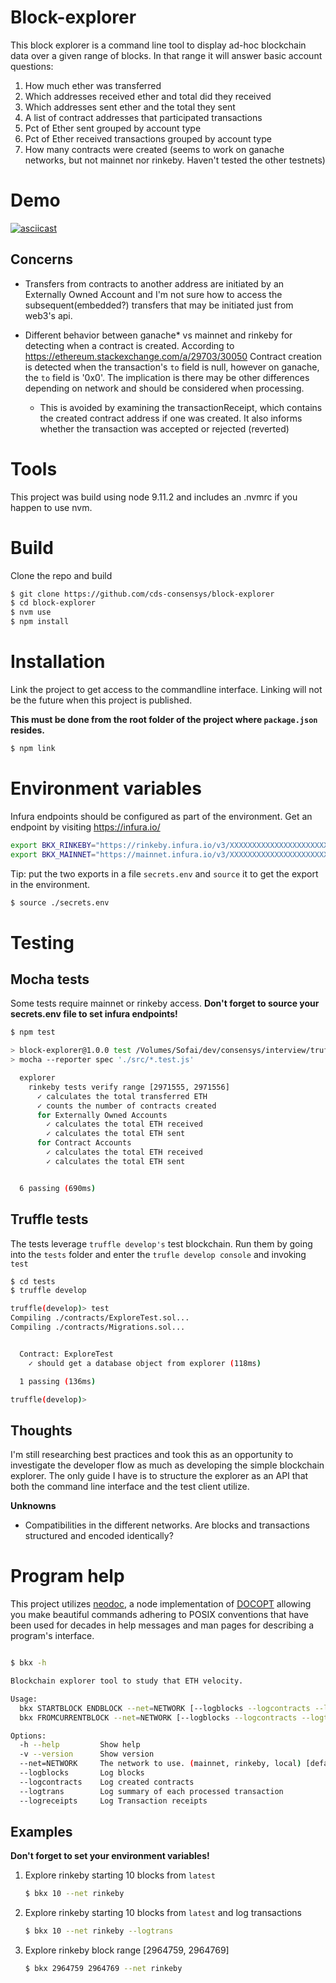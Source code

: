 # Block-explorer

This block explorer is a command line tool to display ad-hoc blockchain data
over a given range of blocks. In that range it will answer basic account
questions:

1. How much ether was transferred
2. Which addresses received ether and total did they received
3. Which addresses sent ether and the total they sent
4. A list of contract addresses that participated transactions
5. Pct of Ether sent grouped by account type
6. Pct of Ether received transactions grouped by account type
7. How many contracts were created (seems to work on ganache networks, but not
   mainnet nor rinkeby. Haven't tested the other testnets)

# Demo
[![asciicast](https://asciinema.org/a/iW92M7R2NAlaKAdBL7cASS0vg.png)](https://asciinema.org/a/iW92M7R2NAlaKAdBL7cASS0vg)


## Concerns
 - Transfers from contracts to another address are initiated by an Externally
     Owned Account and I'm not sure how to access the subsequent(embedded?)
     transfers that may be initiated just from web3's api.

 - Different behavior between ganache* vs mainnet and rinkeby for detecting when
     a contract is created. According to
     https://ethereum.stackexchange.com/a/29703/30050 Contract creation is
     detected when the transaction's `to` field is null, however on ganache, the
     `to` field is '0x0'. The implication is there may be other differences
     depending on network and should be considered when processing.
     - This is avoided by examining the transactionReceipt, which contains
       the created contract address if one was created. It also informs whether
       the transaction was accepted or rejected (reverted)

# Tools

This project was build using node 9.11.2 and includes an .nvmrc if you happen
to use nvm.

# Build
Clone the repo and build
 ```sh
 $ git clone https://github.com/cds-consensys/block-explorer
 $ cd block-explorer
 $ nvm use
 $ npm install
 ```

# Installation

Link the project to get access to the commandline interface. Linking will not be
the future when this project is published.

__This must be
done from the root folder of the project where `package.json` resides.__
```sh
$ npm link
```

# Environment variables

Infura endpoints should be configured as part of the environment. Get an
endpoint by visiting https://infura.io/

```sh
export BKX_RINKEBY="https://rinkeby.infura.io/v3/XXXXXXXXXXXXXXXXXXXXXXXXXXXXXXXX"
export BKX_MAINNET="https://mainnet.infura.io/v3/XXXXXXXXXXXXXXXXXXXXXXXXXXXXXXXX"
```

Tip: put the two exports in a file `secrets.env` and `source` it to get the
export in the environment.

```sh
$ source ./secrets.env
```

# Testing

## Mocha tests

Some tests require mainnet or rinkeby access.
__Don't forget to source your secrets.env file to set infura endpoints!__

```sh
$ npm test

> block-explorer@1.0.0 test /Volumes/Sofai/dev/consensys/interview/trufflesuite/block-explorer
> mocha --reporter spec './src/*.test.js'

  explorer
    rinkeby tests verify range [2971555, 2971556]
      ✓ calculates the total transferred ETH
      ✓ counts the number of contracts created
      for Externally Owned Accounts
        ✓ calculates the total ETH received
        ✓ calculates the total ETH sent
      for Contract Accounts
        ✓ calculates the total ETH received
        ✓ calculates the total ETH sent


  6 passing (690ms)
```

## Truffle tests
The tests leverage `truffle develop's` test blockchain. Run them by
going into the `tests` folder and enter the `trufle develop console` and
invoking `test`

```sh
$ cd tests
$ truffle develop

truffle(develop)> test
Compiling ./contracts/ExploreTest.sol...
Compiling ./contracts/Migrations.sol...


  Contract: ExploreTest
    ✓ should get a database object from explorer (118ms)

  1 passing (136ms)

truffle(develop)>
```


## Thoughts

I'm still researching best practices and took this as an opportunity to
investigate the developer flow as much as developing the simple blockchain
explorer. The only guide I have is to structure the explorer as an API that both
the command line interface and the test client utilize.

__Unknowns__
 - Compatibilities in the different networks. Are blocks and transactions
   structured and encoded identically?

# Program help

This project utilizes [neodoc](https://felixschl.github.io/neodoc/#/?_k=jq4bnh),
a node implementation of [DOCOPT](http://docopt.org) allowing you make beautiful
commands adhering to POSIX conventions that have been used for decades in help
messages and man pages for describing a program's interface.

```sh

$ bkx -h

Blockchain explorer tool to study that ETH velocity.

Usage:
  bkx STARTBLOCK ENDBLOCK --net=NETWORK [--logblocks --logcontracts --logtrans --logreceipts]
  bkx FROMCURRENTBLOCK --net=NETWORK [--logblocks --logcontracts --logtrans --logreceipts]

Options:
  -h --help         Show help
  -v --version      Show version
  --net=NETWORK     The network to use. (mainnet, rinkeby, local) [default: local]
  --logblocks       Log blocks
  --logcontracts    Log created contracts
  --logtrans        Log summary of each processed transaction
  --logreceipts     Log Transaction receipts
```

## Examples

__Don't forget to set your environment variables!__

1. Explore rinkeby starting 10 blocks from `latest`
   ```sh
   $ bkx 10 --net rinkeby
   ```

2. Explore rinkeby starting 10 blocks from `latest` and log transactions
   ```sh
   $ bkx 10 --net rinkeby --logtrans
   ```

3. Explore rinkeby block range [2964759, 2964769]
   ```sh
   $ bkx 2964759 2964769 --net rinkeby
   ```
